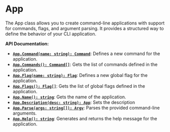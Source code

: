 # App

The App class allows you to create command-line applications with support
for commands, flags, and argument parsing. It provides a structured way
to define the behavior of your CLI application.

**API Documentation:**

- [**`App.Command(name: string): Command`**](/contents/reference/command): Defines a new command for the application.
- [**`App.Commands(): Command[]`**](/contents/reference/command): Gets the list of commands defined in the application.
- [**`App.Flag(name: string): Flag`**](/contents/reference/flag): Defines a new global flag for the application.
- [**`App.Flags(): Flag[]`**](/contents/reference/flag): Gets the list of global flags defined in the application.
- [**`App.Name(): string`**](#): Gets the name of the application.
- [**`App.Description(desc: string): App`**](#): Sets the description
- [**`App.Parse(args: string[]): Argv`**](/contents/reference/argv): Parses the provided command-line arguments.
- [**`App.Help(): string`**](#): Generates and returns the help message for the application.